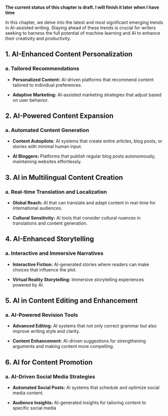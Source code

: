 **The current status of this chapter is draft. I will finish it later when I have time**

In this chapter, we delve into the latest and most significant emerging trends in AI-assisted writing. Staying ahead of these trends is crucial for writers seeking to harness the full potential of machine learning and AI to enhance their creativity and productivity.

**1. AI-Enhanced Content Personalization**
------------------------------------------

### **a. Tailored Recommendations**

* **Personalized Content:** AI-driven platforms that recommend content tailored to individual preferences.

* **Adaptive Marketing:** AI-assisted marketing strategies that adjust based on user behavior.

**2. AI-Powered Content Expansion**
-----------------------------------

### **a. Automated Content Generation**

* **Content Autopilots:** AI systems that create entire articles, blog posts, or stories with minimal human input.

* **AI Bloggers:** Platforms that publish regular blog posts autonomously, maintaining websites effortlessly.

**3. AI in Multilingual Content Creation**
------------------------------------------

### **a. Real-time Translation and Localization**

* **Global Reach:** AI that can translate and adapt content in real-time for international audiences.

* **Cultural Sensitivity:** AI tools that consider cultural nuances in translations and content generation.

**4. AI-Enhanced Storytelling**
-------------------------------

### **a. Interactive and Immersive Narratives**

* **Interactive Fiction:** AI-generated stories where readers can make choices that influence the plot.

* **Virtual Reality Storytelling:** Immersive storytelling experiences powered by AI.

**5. AI in Content Editing and Enhancement**
--------------------------------------------

### **a. AI-Powered Revision Tools**

* **Advanced Editing:** AI systems that not only correct grammar but also improve writing style and clarity.

* **Content Enhancement:** AI-driven suggestions for strengthening arguments and making content more compelling.

**6. AI for Content Promotion**
-------------------------------

### **a. AI-Driven Social Media Strategies**

* **Automated Social Posts:** AI systems that schedule and optimize social media content.

* **Audience Insights:** AI-generated insights for tailoring content to specific social media

